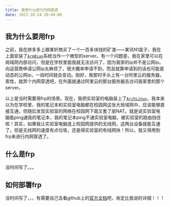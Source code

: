 ```yaml
---
title: 使用frp进行内网穿透
date: 2022-10-24 20:49:00
---
```

## 我为什么要用frp

之前，我在拼多多上跟某奸商买了一个一百多块钱的矿渣——某讯N1盒子，我在上面安装了[`ArmBian`](https://www.armbian.com/)系统当作一个微型的server。有一个问题是，我在家里可以在局域网内部访问，但是在学校里面我就无法访问了，因为我家的ip并不是公网ip。向运营商申请公网ip太麻烦了，很大概率申请不到，而且就算申请到的话也可能是动态的公网ip，一段时间就会变动。刚好，我那时手头上有一台阿里云的服务器。索性，就弄个内网穿透吧，在外面就通过阿里云的那台服务器去访问我家里的那个server。

以上是当时需要用frp的场景。现在，我把实验室的电脑装上了[`ArchLinux`](https://archlinux.org/)，我本来以为在学校里，我的笔记本和实验室电脑都在校园网这张大局域网中，应该能够直接互通，但随后发现实验室的网络在校园网下面又套了层NAT。就是说实验室电脑能ping通我的笔记本，我的笔记本ping不通实验室电脑，被实验室的路由挡住啦！其实，如果我让实验室电脑连上校园网提供的无线网，这两台设备就能互通了。但是无线网的速度有点垃圾，还是得实验室的有线网快！所以，我又得用到frp来进行内网穿透了。

## 什么是frp

没时间写了。。。

## 如何部署frp

没时间写了，，，有需要自己去看github上的[官方文档](https://github.com/fatedier/frp)吧，肯定比我说的详细！！！

